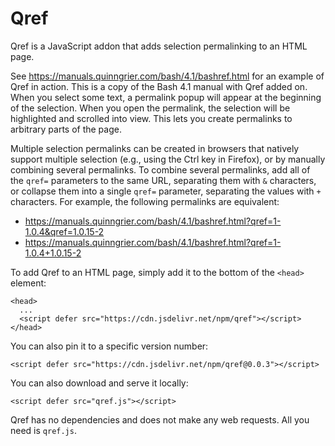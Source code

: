 # Qref

Qref is a JavaScript addon that adds selection permalinking to an HTML
page.

See
https://manuals.quinngrier.com/bash/4.1/bashref.html
for an example of Qref in action.
This is a copy of the Bash 4.1 manual with Qref added on.
When you select some text, a permalink popup will appear at the
beginning of the selection.
When you open the permalink, the selection will be highlighted and
scrolled into view.
This lets you create permalinks to arbitrary parts of the page.

Multiple selection permalinks can be created in browsers that natively
support multiple selection (e.g., using the Ctrl key in Firefox), or by
manually combining several permalinks.
To combine several permalinks, add all of the `qref=` parameters to the
same URL, separating them with `&` characters, or collapse them into a
single `qref=` parameter, separating the values with `+` characters.
For example, the following permalinks are equivalent:

* https://manuals.quinngrier.com/bash/4.1/bashref.html?qref=1-1.0.4&qref=1.0.15-2
* https://manuals.quinngrier.com/bash/4.1/bashref.html?qref=1-1.0.4+1.0.15-2

To add Qref to an HTML page, simply add it to the bottom of the `<head>`
element:

```
<head>
  ...
  <script defer src="https://cdn.jsdelivr.net/npm/qref"></script>
</head>
```

You can also pin it to a specific version number:

```
<script defer src="https://cdn.jsdelivr.net/npm/qref@0.0.3"></script>
```

You can also download and serve it locally:

```
<script defer src="qref.js"></script>
```

Qref has no dependencies and does not make any web requests.
All you need is `qref.js`.
